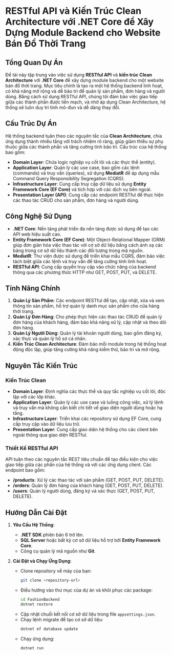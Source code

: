 # RESTful API và Kiến Trúc Clean Architecture với .NET Core để Xây Dựng Module Backend cho Website Bán Đồ Thời Trang

## Tổng Quan Dự Án

Đề tài này tập trung vào việc sử dụng **RESTful API** và **kiến trúc Clean Architecture** với **.NET Core** để xây dựng module backend cho một website bán đồ thời trang. Mục tiêu chính là tạo ra một hệ thống backend linh hoạt, có khả năng mở rộng và dễ bảo trì để quản lý sản phẩm, đơn hàng và người dùng. Bằng cách sử dụng RESTful API, chúng tôi đảm bảo việc giao tiếp giữa các thành phần được liền mạch, và nhờ áp dụng Clean Architecture, hệ thống sẽ luôn duy trì tính mô-đun và dễ dàng thay đổi.

## Cấu Trúc Dự Án

Hệ thống backend tuân theo các nguyên tắc của **Clean Architecture**, chia ứng dụng thành nhiều tầng với trách nhiệm rõ ràng, giúp giảm thiểu sự phụ thuộc giữa các thành phần và tăng cường tính bảo trì. Cấu trúc của hệ thống bao gồm:

- **Domain Layer**: Chứa logic nghiệp vụ cốt lõi và các thực thể (entity).
- **Application Layer**: Quản lý các use case, bao gồm các lệnh (commands) và truy vấn (queries), sử dụng **MediatR** để áp dụng mẫu Command Query Responsibility Segregation (CQRS).
- **Infrastructure Layer**: Cung cấp truy cập dữ liệu sử dụng **Entity Framework Core (EF Core)** và tích hợp với các dịch vụ bên ngoài.
- **Presentation Layer (API)**: Cung cấp các endpoint RESTful để thực hiện các thao tác CRUD cho sản phẩm, đơn hàng và người dùng.

## Công Nghệ Sử Dụng

- **.NET Core**: Nền tảng phát triển đa nền tảng được sử dụng để tạo các API web hiệu suất cao.
- **Entity Framework Core (EF Core)**: Một Object-Relational Mapper (ORM) giúp đơn giản hóa việc thao tác với cơ sở dữ liệu bằng cách ánh xạ các bảng trong cơ sở dữ liệu thành các đối tượng trong mã nguồn.
- **MediatR**: Thư viện được sử dụng để triển khai mẫu CQRS, đảm bảo việc tách biệt giữa các lệnh và truy vấn để tăng cường tính linh hoạt.
- **RESTful API**: Cung cấp quyền truy cập vào chức năng của backend thông qua các phương thức HTTP như GET, POST, PUT, và DELETE.

## Tính Năng Chính

1. **Quản Lý Sản Phẩm**: Các endpoint RESTful để tạo, cập nhật, xóa và xem thông tin sản phẩm, hỗ trợ quản lý danh mục sản phẩm cho cửa hàng thời trang.
2. **Quản Lý Đơn Hàng**: Cho phép thực hiện các thao tác CRUD để quản lý đơn hàng của khách hàng, đảm bảo khả năng xử lý, cập nhật và theo dõi đơn hàng.
3. **Quản Lý Người Dùng**: Quản lý tài khoản người dùng, bao gồm đăng ký, xác thực và quản lý hồ sơ cá nhân.
4. **Kiến Trúc Clean Architecture**: Đảm bảo mỗi module trong hệ thống hoạt động độc lập, giúp tăng cường khả năng kiểm thử, bảo trì và mở rộng.

## Nguyên Tắc Kiến Trúc

### Kiến Trúc Clean
- **Domain Layer**: Định nghĩa các thực thể và quy tắc nghiệp vụ cốt lõi, độc lập với các lớp khác.
- **Application Layer**: Quản lý các use case và luồng công việc, xử lý lệnh và truy vấn mà không cần biết chi tiết về giao diện người dùng hoặc hạ tầng.
- **Infrastructure Layer**: Triển khai các repository sử dụng EF Core, cung cấp truy cập vào dữ liệu lưu trữ.
- **Presentation Layer**: Cung cấp giao diện hệ thống cho các client bên ngoài thông qua giao diện RESTful.

### Thiết Kế RESTful API
API tuân theo các nguyên tắc REST tiêu chuẩn để tạo điều kiện cho việc giao tiếp giữa các phần của hệ thống và với các ứng dụng client. Các endpoint bao gồm:

- **/products**: Xử lý các thao tác với sản phẩm (GET, POST, PUT, DELETE).
- **/orders**: Quản lý đơn hàng của khách hàng (GET, POST, PUT, DELETE).
- **/users**: Quản lý người dùng, đăng ký và xác thực (GET, POST, PUT, DELETE).

## Hướng Dẫn Cài Đặt

1. **Yêu Cầu Hệ Thống**:
   - **.NET SDK** phiên bản 6 trở lên.
   - **SQL Server** hoặc bất kỳ cơ sở dữ liệu hỗ trợ bởi **Entity Framework Core**.
   - Công cụ quản lý mã nguồn như **Git**.

2. **Cài Đặt và Chạy Ứng Dụng**:
   - Clone repository về máy của bạn:
     ```sh
     git clone <repository-url>
     ```
   - Điều hướng vào thư mục của dự án và khôi phục các package:
     ```sh
     cd FashionBackend
     dotnet restore
     ```
   - Cập nhật chuỗi kết nối cơ sở dữ liệu trong file `appsettings.json`.
   - Chạy lệnh migrate để tạo cơ sở dữ liệu:
     ```sh
     dotnet ef database update
     ```
   - Chạy ứng dụng:
     ```sh
     dotnet run
     ```



